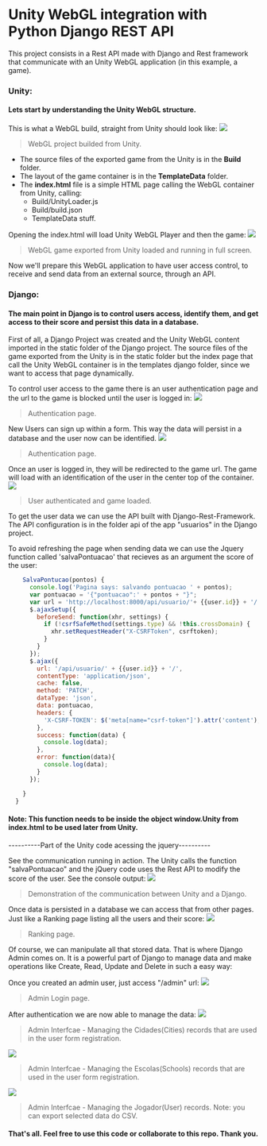# Unity WebGL integration with Python Django REST API
This project consists in a Rest API made with Django and Rest framework that communicate with an Unity WebGL application (in this example, a game).
### Unity:
#### Lets start by understanding the Unity WebGL structure.

This is what a WebGL build, straight from Unity should look like:
![](https://github.com/jmbenck/Django-UnityWebGL/blob/master/demonstration/UnityWebGLExport.png)
> WebGL project builded from Unity.

- The source files of the exported game from the Unity is in the **Build** folder.
- The layout of the game container is in the **TemplateData** folder.
- The **index.html** file is a simple HTML page calling the WebGL container from Unity, calling:
    - Build/UnityLoader.js
    - Build/build.json
    - TemplateData stuff.

Opening the index.html will load Unity WebGL Player and then the game:
![](https://github.com/jmbenck/Django-UnityWebGL/blob/master/demonstration/GameDemonstration.png)
> WebGL game exported from Unity loaded and running in full screen.

Now we'll prepare this WebGL application to have user access control, to receive and send data from an external source, through an API.

### Django:

#### The main point in Django is to control users access, identify them, and get access to their score and persist this data in a database.

First of all, a Django Project was created and the Unity WebGL content imported in the static folder of the Django project. The source files of the game exported from the Unity is in the static folder but the index page that call the Unity WebGL container is in the templates django folder, since we want to access that page dynamically.

To control user access to the game there is an user authentication page and the url to the game is blocked until the user is logged in:
![](https://github.com/jmbenck/Django-UnityWebGL/blob/master/demonstration/TelaLogin.png)
> Authentication page.

New Users can sign up within a form. This way the data will persist in a database and the user now can be identified.
![](https://github.com/jmbenck/Django-UnityWebGL/blob/master/demonstration/TelaCadastro.png)
> Authentication page.

Once an user is logged in, they will be redirected to the game url. The game will load with an identification of the user in the center top of the container.
![](https://github.com/jmbenck/Django-UnityWebGL/blob/master/demonstration/TelaJogoInicial.png)
> User authenticated and game loaded.

To get the user data we can use the API built with Django-Rest-Framework. The API configuration is in the folder api of the app "usuarios" in the Django project.

To avoid refreshing the page when sending data we can use the Jquery function called 'salvaPontuacao' that recieves as an argument the score of the user:
````javascript
    SalvaPontucao(pontos) {
      console.log('Pagina says: salvando pontuacao ' + pontos);
      var pontuacao = '{"pontuacao":' + pontos + "}";
      var url = 'http://localhost:8000/api/usuario/'+ {{user.id}} + '/';
      $.ajaxSetup({
        beforeSend: function(xhr, settings) {
          if (!csrfSafeMethod(settings.type) && !this.crossDomain) {
            xhr.setRequestHeader("X-CSRFToken", csrftoken);
          }
        }
      });
      $.ajax({
        url: '/api/usuario/' + {{user.id}} + '/',
        contentType: 'application/json',
        cache: false,
        method: 'PATCH',
        dataType: 'json',
        data: pontuacao,
        headers: {
          'X-CSRF-TOKEN': $('meta[name="csrf-token"]').attr('content'),
        },
        success: function(data) {
          console.log(data);
        },
        error: function(data){
          console.log(data);
        }
      });

    }
  }
````
#### Note: This function needs to be inside the object **window.Unity** from index.html to be used later from Unity.

----------Part of the Unity code acessing the jquery----------

See the communication running in action. The Unity calls the function "salvaPontuacao" and the jQuery code uses the Rest API to modify the score of the user. See the console output:
![](https://github.com/jmbenck/Django-UnityWebGL/blob/master/demonstration/ApiComunication.png)
> Demonstration of the communication between Unity and a Django.

Once data is persisted in a database we can access that from other pages. Just like a Ranking page listing all the users and their score:
![](https://github.com/jmbenck/Django-UnityWebGL/blob/master/demonstration/TelaRanking.png)
> Ranking page.

Of course, we can manipulate all that stored data. That is where Django Admin comes on. It is a powerful part of Django to manage data and make operations like Create, Read, Update and Delete in such a easy way:

Once you created an admin user, just access "/admin" url:
![](https://github.com/jmbenck/Django-UnityWebGL/blob/master/demonstration/AdmHome.png)
> Admin Login page.

After authentication we are now able to manage the data:
![](https://github.com/jmbenck/Django-UnityWebGL/blob/master/demonstration/AdmCidades.png)
> Admin Interfcae - Managing the Cidades(Cities) records that are used in the user form registration.

![](https://github.com/jmbenck/Django-UnityWebGL/blob/master/demonstration/AdmEscolas.png)
> Admin Interfcae - Managing the Escolas(Schools) records that are used in the user form registration.

![](https://github.com/jmbenck/Django-UnityWebGL/blob/master/demonstration/AdmJogadoresExport.png)
> Admin Interfcae - Managing the Jogador(User) records. Note: you can export selected data do CSV.

#### That's all. Feel free to use this code or collaborate to this repo. Thank you.
